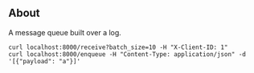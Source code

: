 ## About

A message queue built over a log.

```
curl localhost:8000/receive?batch_size=10 -H "X-Client-ID: 1"
curl localhost:8000/enqueue -H "Content-Type: application/json" -d '[{"payload": "a"}]'
```